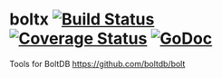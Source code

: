 boltx [![Build Status](https://travis-ci.org/simia-tech/boltx.svg?branch=master)](https://travis-ci.org/simia-tech/boltx) [![Coverage Status](https://coveralls.io/repos/github/simia-tech/boltx/badge.svg?branch=master)](https://coveralls.io/github/simia-tech/boltx?branch=master) [![GoDoc](https://godoc.org/github.com/simia-tech/boltx?status.svg)](https://godoc.org/github.com/simia-tech/boltx)
====

Tools for BoltDB https://github.com/boltdb/bolt
